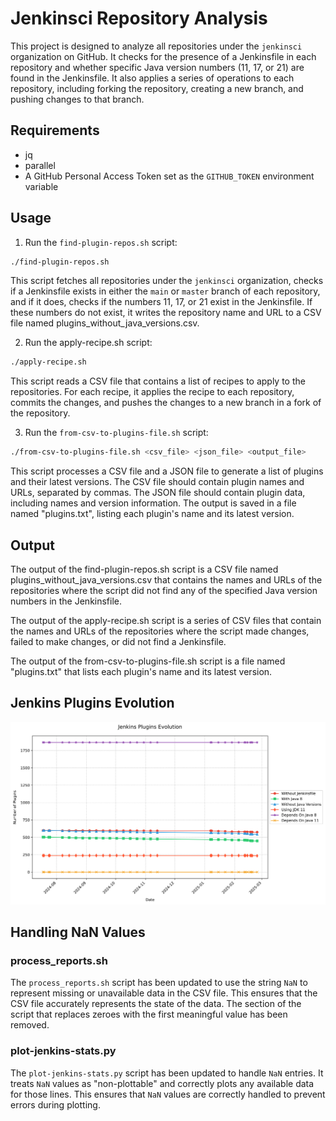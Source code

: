 # Jenkinsci Repository Analysis

This project is designed to analyze all repositories under the `jenkinsci` organization on GitHub. It checks for the presence of a Jenkinsfile in each repository and whether specific Java version numbers (11, 17, or 21) are found in the Jenkinsfile. It also applies a series of operations to each repository, including forking the repository, creating a new branch, and pushing changes to that branch.

## Requirements

- jq
- parallel
- A GitHub Personal Access Token set as the `GITHUB_TOKEN` environment variable

## Usage

1. Run the `find-plugin-repos.sh` script:

```bash
./find-plugin-repos.sh
```

This script fetches all repositories under the `jenkinsci` organization, checks if a Jenkinsfile exists in either the `main` or `master` branch of each repository, and if it does, checks if the numbers 11, 17, or 21 exist in the Jenkinsfile. If these numbers do not exist, it writes the repository name and URL to a CSV file named plugins_without_java_versions.csv.

2. Run the apply-recipe.sh script:

```bash
./apply-recipe.sh
```

This script reads a CSV file that contains a list of recipes to apply to the repositories. For each recipe, it applies the recipe to each repository, commits the changes, and pushes the changes to a new branch in a fork of the repository.  

3. Run the `from-csv-to-plugins-file.sh` script:

```bash
./from-csv-to-plugins-file.sh <csv_file> <json_file> <output_file>
```

This script processes a CSV file and a JSON file to generate a list of plugins and their latest versions. The CSV file should contain plugin names and URLs, separated by commas. The JSON file should contain plugin data, including names and version information. The output is saved in a file named "plugins.txt", listing each plugin's name and its latest version.

## Output
The output of the find-plugin-repos.sh script is a CSV file named plugins_without_java_versions.csv that contains the names and URLs of the repositories where the script did not find any of the specified Java version numbers in the Jenkinsfile.

The output of the apply-recipe.sh script is a series of CSV files that contain the names and URLs of the repositories where the script made changes, failed to make changes, or did not find a Jenkinsfile.

The output of the from-csv-to-plugins-file.sh script is a file named "plugins.txt" that lists each plugin's name and its latest version.

## Jenkins Plugins Evolution

![Jenkins Plugins Evolution](./plugins_evolution.svg)

## Handling NaN Values

### process_reports.sh

The `process_reports.sh` script has been updated to use the string `NaN` to represent missing or unavailable data in the CSV file. This ensures that the CSV file accurately represents the state of the data. The section of the script that replaces zeroes with the first meaningful value has been removed.

### plot-jenkins-stats.py

The `plot-jenkins-stats.py` script has been updated to handle `NaN` entries. It treats `NaN` values as "non-plottable" and correctly plots any available data for those lines. This ensures that `NaN` values are correctly handled to prevent errors during plotting.
